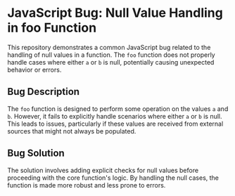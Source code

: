 # JavaScript Bug: Null Value Handling in foo Function

This repository demonstrates a common JavaScript bug related to the handling of null values in a function. The `foo` function does not properly handle cases where either `a` or `b` is null, potentially causing unexpected behavior or errors.

## Bug Description

The `foo` function is designed to perform some operation on the values `a` and `b`. However, it fails to explicitly handle scenarios where either `a` or `b` is null. This leads to issues, particularly if these values are received from external sources that might not always be populated.

## Bug Solution

The solution involves adding explicit checks for null values before proceeding with the core function's logic. By handling the null cases, the function is made more robust and less prone to errors.